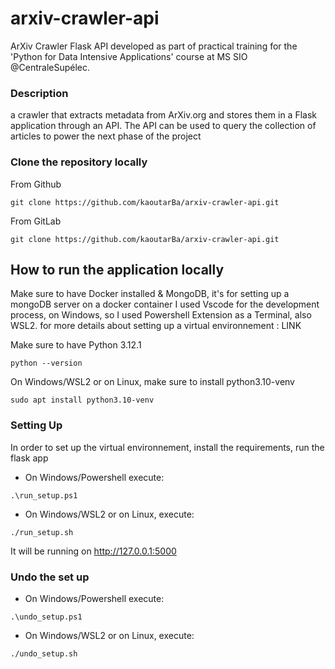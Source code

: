 # arxiv-crawler-api
ArXiv Crawler Flask API developed as part of practical training for the 'Python for Data Intensive Applications' course at MS SIO @CentraleSupélec.
### Description
a crawler that extracts metadata from ArXiv.org and stores them in a Flask application through an API. The API can be used to query the collection of articles to power the next phase of the project 
### Clone the repository locally
From Github
```
git clone https://github.com/kaoutarBa/arxiv-crawler-api.git
```
From GitLab
```
git clone https://github.com/kaoutarBa/arxiv-crawler-api.git
```

## How to run the application locally
Make sure to have Docker installed & MongoDB, it's for setting up a mongoDB server on a docker container
I used Vscode for the development process, on Windows, so I used Powershell Extension as a Terminal, also WSL2.
for more details about setting up a virtual environnement : LINK

Make sure to have Python 3.12.1
```
python --version
```

On Windows/WSL2 or on Linux, make sure to install python3.10-venv
```
sudo apt install python3.10-venv
```
### Setting Up
In order to set up the virtual environnement, install the requirements, run the flask app
- On Windows/Powershell execute: 
```
.\run_setup.ps1
```
- On Windows/WSL2 or on Linux, execute:
```
./run_setup.sh
```
It will be running on http://127.0.0.1:5000

### Undo the set up
- On Windows/Powershell execute: 
```
.\undo_setup.ps1
```
- On Windows/WSL2 or on Linux, execute:
```
./undo_setup.sh
```